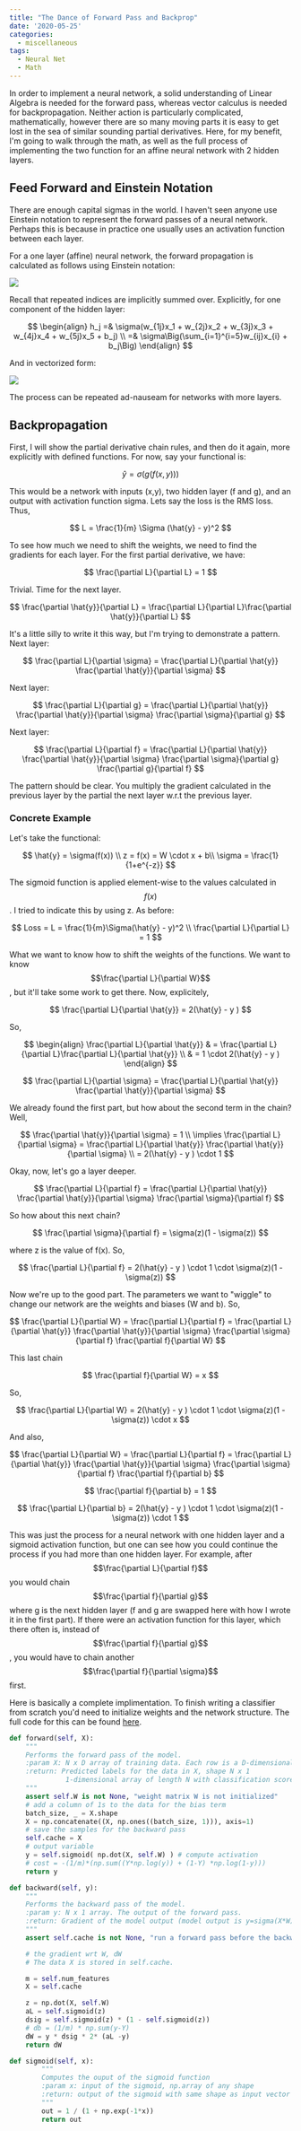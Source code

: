 ```yaml
---
title: "The Dance of Forward Pass and Backprop"
date: '2020-05-25'
categories:
  - miscellaneous
tags:
  - Neural Net
  - Math
---
```



In order to implement a neural network, a solid understanding of Linear Algebra is needed for the forward pass, whereas vector calculus is needed for backpropagation. Neither action is particularly complicated, mathematically, however there are so many moving parts it is easy to get lost in the sea of similar sounding partial derivatives. Here, for my benefit, I'm going to walk through the math, as well as the full process of implementing the two function for an affine neural network with 2 hidden layers.

## Feed Forward and Einstein Notation

There are enough capital sigmas in the world. I haven't seen anyone use Einstein notation to represent the forward passes of a neural network. Perhaps this is because in practice one usually uses an activation function between each layer.

For a one layer (affine) neural network, the forward propagation is calculated as follows using Einstein notation:

<!-- ![alt]({{ site.url }}{{ site.baseurl }}/assets/images/einstein_NN.png)
{: .full} -->
![](/assets/images/einstein_NN.png)


Recall that repeated indices are implicitly summed over. Explicitly, for one component of the hidden layer:

$$
\begin{align}
h_j =& \sigma(w_{1j}x_1 + w_{2j}x_2 + w_{3j}x_3 + w_{4j}x_4 + w_{5j}x_5 + b_j)
\\
=& \sigma\Big(\sum_{i=1}^{i=5}w_{ij}x_{i} + b_j\Big)
\end{align}
$$

And in vectorized form:

<!-- ![alt]({{ site.url }}{{ site.baseurl }}/assets/images/NN_forward.png)
{: .full} -->
![](/assets/images/NN_forward.png)

The process can be repeated ad-nauseam for networks with more layers.

## Backpropagation

First, I will show the partial derivative chain rules, and then do it again, more explicitly with defined functions. For now, say your functional is:

$$
\hat{y} = \sigma(g(f(x,y)))
$$

This would be a network with inputs (x,y), two hidden layer (f and g), and an output with activation function sigma. Lets say the loss is the RMS loss. Thus,

$$
L = \frac{1}{m} \Sigma (\hat{y} - y)^2
$$

To see how much we need to shift the weights, we need to find the gradients for each layer. For the first partial derivative, we have:

$$
\frac{\partial L}{\partial L} = 1
$$

Trivial. Time for the next layer.

$$
\frac{\partial \hat{y}}{\partial L} = \frac{\partial L}{\partial L}\frac{\partial \hat{y}}{\partial L}
$$

It's a little silly to write it this way, but I'm trying to demonstrate a pattern. Next layer:

$$
\frac{\partial L}{\partial \sigma} = \frac{\partial L}{\partial \hat{y}} \frac{\partial \hat{y}}{\partial \sigma}
$$

Next layer:

$$
\frac{\partial L}{\partial g} = \frac{\partial L}{\partial \hat{y}} \frac{\partial \hat{y}}{\partial \sigma} \frac{\partial \sigma}{\partial g}
$$

Next layer:

$$
\frac{\partial L}{\partial f} = \frac{\partial L}{\partial \hat{y}} \frac{\partial \hat{y}}{\partial \sigma} \frac{\partial \sigma}{\partial g} \frac{\partial g}{\partial f}
$$

The pattern should be clear. You multiply the gradient calculated in the previous layer by the partial the next layer w.r.t the previous layer.

### Concrete Example

Let's take the functional:

$$
\hat{y} = \sigma(f(x)) \\
z = f(x) = W \cdot x + b\\
\sigma = \frac{1}{1+e^{-z}}
$$

The sigmoid function is applied element-wise to the values calculated in $$f(x)$$. I tried to indicate this by using z. As before:

$$
Loss = L = \frac{1}{m}\Sigma(\hat{y} - y)^2 \\
\frac{\partial L}{\partial L} = 1
$$

What we want to know how to shift the weights of the functions. We want to know $$\frac{\partial L}{\partial W}$$, but it'll take some work to get there. Now, explicitely,

$$
\frac{\partial L}{\partial \hat{y}} = 2(\hat{y} - y )
$$

So,

$$
\begin{align}
\frac{\partial L}{\partial \hat{y}} & = \frac{\partial L}{\partial L}\frac{\partial L}{\partial \hat{y}} \\
& = 1 \cdot 2(\hat{y} - y )
\end{align}
$$

$$
\frac{\partial L}{\partial \sigma} = \frac{\partial L}{\partial \hat{y}} \frac{\partial \hat{y}}{\partial \sigma}
$$

We already found the first part, but how about the second term in the chain? Well,

$$
\frac{\partial \hat{y}}{\partial \sigma} = 1 \\
\implies \frac{\partial L}{\partial \sigma} =  \frac{\partial L}{\partial \hat{y}} \frac{\partial \hat{y}}{\partial \sigma} \\
= 2(\hat{y} - y ) \cdot 1
$$

Okay, now, let's go a layer deeper.

$$
\frac{\partial L}{\partial f} = \frac{\partial L}{\partial \hat{y}} \frac{\partial \hat{y}}{\partial \sigma} \frac{\partial \sigma}{\partial f}
$$

So how about this next chain?

$$
\frac{\partial \sigma}{\partial f} = \sigma(z)(1 - \sigma(z))
$$

where z is the value of f(x). So,

$$
\frac{\partial L}{\partial f} = 2(\hat{y} - y ) \cdot 1 \cdot  \sigma(z)(1 - \sigma(z))
$$

Now we're up to the good part. The parameters we want to "wiggle" to change our network are the weights and biases (W and b). So,

$$
\frac{\partial L}{\partial W} = \frac{\partial L}{\partial f} = \frac{\partial L}{\partial \hat{y}} \frac{\partial \hat{y}}{\partial \sigma} \frac{\partial \sigma}{\partial f} \frac{\partial f}{\partial W}
$$

This last chain

$$
\frac{\partial f}{\partial W} = x
$$

So,

$$
\frac{\partial L}{\partial W} = 2(\hat{y} - y ) \cdot 1 \cdot  \sigma(z)(1 - \sigma(z)) \cdot x
$$

And also,

$$
\frac{\partial L}{\partial W} = \frac{\partial L}{\partial f} = \frac{\partial L}{\partial \hat{y}} \frac{\partial \hat{y}}{\partial \sigma} \frac{\partial \sigma}{\partial f} \frac{\partial f}{\partial b}
$$

$$
\frac{\partial f}{\partial b} = 1
$$

$$
\frac{\partial L}{\partial b} = 2(\hat{y} - y ) \cdot 1 \cdot  \sigma(z)(1 - \sigma(z)) \cdot 1
$$

This was just the process for a neural network with one hidden layer and a sigmoid activation function, but one can see how you could continue the process if you had more than one hidden layer. For example, after $$\frac{\partial L}{\partial f}$$ you would chain $$\frac{\partial f}{\partial g}$$ where g is the next hidden layer (f and g are swapped here with how I wrote it in the first part). If there were an activation function for this layer, which there often is, instead of $$\frac{\partial f}{\partial g}$$, you would have to chain another $$\frac{\partial f}{\partial \sigma}$$ first.

Here is basically a complete implimentation. To finish writing a classifier from scratch you'd need to initialize weights and the network structure. The full code for this can be found [here](https://github.com/jthaller/TUM_deep_learning/blob/master/exercise_04_cleaned/exercise_code/networks/classifier.py).

```python
def forward(self, X):
    """
    Performs the forward pass of the model.
    :param X: N x D array of training data. Each row is a D-dimensional point.
    :return: Predicted labels for the data in X, shape N x 1
              1-dimensional array of length N with classification scores.
    """
    assert self.W is not None, "weight matrix W is not initialized"
    # add a column of 1s to the data for the bias term
    batch_size, _ = X.shape
    X = np.concatenate((X, np.ones((batch_size, 1))), axis=1)
    # save the samples for the backward pass
    self.cache = X
    # output variable
    y = self.sigmoid( np.dot(X, self.W) ) # compute activation
    # cost = -(1/m)*(np.sum((Y*np.log(y)) + (1-Y) *np.log(1-y)))
    return y

def backward(self, y):
    """
    Performs the backward pass of the model.
    :param y: N x 1 array. The output of the forward pass.
    :return: Gradient of the model output (model output is y=sigma(X*W)) wrt W
    """
    assert self.cache is not None, "run a forward pass before the backward pass"

    # the gradient wrt W, dW
    # The data X is stored in self.cache.

    m = self.num_features
    X = self.cache

    z = np.dot(X, self.W)
    aL = self.sigmoid(z)
    dsig = self.sigmoid(z) * (1 - self.sigmoid(z))
    # db = (1/m) * np.sum(y-Y)
    dW = y * dsig * 2* (aL -y)
    return dW

def sigmoid(self, x):
        """
        Computes the ouput of the sigmoid function
        :param x: input of the sigmoid, np.array of any shape
        :return: output of the sigmoid with same shape as input vector x
        """
        out = 1 / (1 + np.exp(-1*x))
        return out
```
